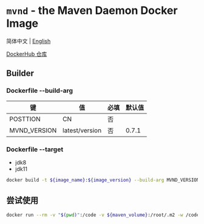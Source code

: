 # `mvnd` - the Maven Daemon Docker Image

简体中文 | [English](https://github.com/shencangsheng/mvnd)

[ DockerHub 仓库 ](https://hub.docker.com/r/shencangsheng/mvnd)

## Builder

### Dockerfile --build-arg

|  键  |   值   | 必填  | 默认值|
|----|------|------|------|
|POSTTION|CN| 否 | |
|MVND_VERSION|latest/version| 否 | 0.7.1 |

### Dockerfile --target

* jdk8
* jdk11

```bash
docker build -t ${image_name}:${image_version} --build-arg MVND_VERSION=latest --target jdk11
```

## 尝试使用

```bash
docker run --rm -v "$(pwd)":/code -v ${maven_volume}:/root/.m2 -w /code ${image_name}:${image_version} mvnd clean install
```